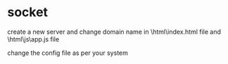 # socket


create a new server and change domain name in \html\index.html file and \html\js\app.js file 

change the config file as per your system
